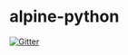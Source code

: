 # alpine-python

[![Gitter](https://badges.gitter.im/Join%20Chat.svg)](https://gitter.im/smiller171/alpine-python?utm_source=badge&utm_medium=badge&utm_campaign=pr-badge&utm_content=badge)